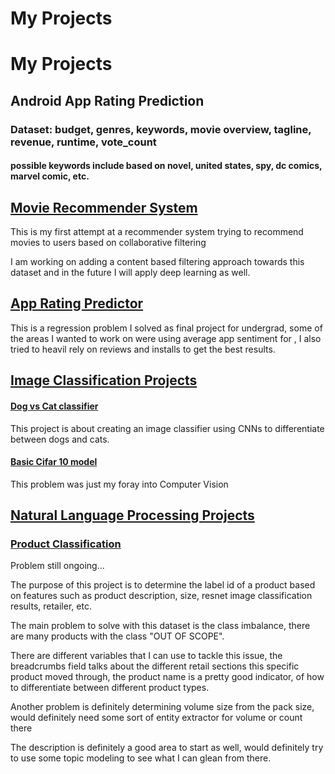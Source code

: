 #       **My Projects**

#       **My Projects**

## Android App Rating Prediction

### Dataset: budget, genres, keywords, movie overview, tagline, revenue, runtime, vote_count

#### possible keywords include based on novel, united states, spy, dc comics, marvel comic, etc.

## [Movie Recommender System](https://github.com/NikhilGaur406/RecommenderSystems)
This is my first attempt at a recommender system trying to recommend movies to users based on collaborative filtering

I am working on adding a content based filtering approach towards this dataset and in the future I will apply deep learning as well.

## [App Rating Predictor](https://github.com/NikhilGaur406/AndroidAppRating)
This is a regression problem I solved as final project for undergrad, some of the areas I wanted to work on were using average app sentiment for , I also tried to heavil rely on reviews and installs to get the best results.
## [Image Classification Projects](https://github.com/NikhilGaur406/DogCatClassifier)
#### [Dog vs Cat classifier](https://github.com/NikhilGaur406/ImageClassificationProjects/blob/master/Dog_Cat_Image_Classifier.ipynb) 

This project is about creating an image classifier using CNNs to differentiate between dogs and cats.

#### [Basic Cifar 10 model](https://github.com/NikhilGaur406/ImageClassificationProjects/blob/master/Cifar_First_CNN_Model.ipynb)

This problem was just my foray into Computer Vision

## [Natural Language Processing Projects](https://github.com/NikhilGaur406/NLPProjects)
### [Product Classification](https://github.com/NikhilGaur406/NLPProjects/blob/master/Product%20Classification.ipynb)
Problem still ongoing...

The purpose of this project is to determine the label id of a product based on features such as product description, size, resnet image classification results, retailer, etc.

The main problem to solve with this dataset is the class imbalance, there are many products with the class "OUT OF SCOPE".

There are different variables that I can use to tackle this issue, the breadcrumbs field talks about the different retail sections this specific product moved through, the product name is a pretty good indicator, of how to differentiate between different product types.

Another problem is definitely determining volume size from the pack size, would definitely need some sort of entity extractor for volume or count there

The description is definitely a good area to start as well, would definitely try to use some topic modeling to see what I can glean from there.
 


 
